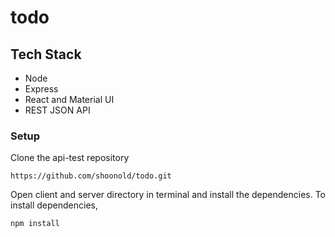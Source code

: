 # todo

## Tech Stack
- Node
- Express
- React and Material UI
- REST JSON API

### Setup

Clone the api-test repository
```
https://github.com/shoonold/todo.git
```
Open client and server directory in terminal and install the dependencies. To install dependencies,
```
npm install
